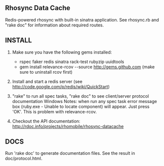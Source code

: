 Rhosync Data Cache
-------------------------------------------------------------

Redis-powered rhosync with built-in sinatra application. See rhosync.rb and "rake doc"
for information about required routes.

INSTALL
-------------------------------------------------------------
1. Make sure you have the following gems installed:

	* rspec faker redis sinatra rack-test rubyzip uuidtools
	* gem install relevance-rcov --source http://gems.github.com (make sure to uninstall rcov first)
	
2. Install and start a redis server (see <http://code.google.com/p/redis/wiki/QuickStart>)

3. "rake" to run all spec tasks, "rake doc" to see client/server protocol documentation
Windows Notes: when run any spec task error message box (ruby.exe - Unable to locate component) will appear. Just press 'OK'. 
This is problem with relevance-rcov.

4. Checkout the API documentation: <http://rdoc.info/projects/rhomobile/rhosync-datacache>

DOCS
-------------------------------------------------------------
Run 'rake doc' to generate documentation files.  See the result in doc/protocol.html.